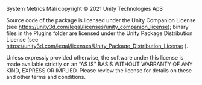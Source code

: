 System Metrics Mali copyright © 2021 Unity Technologies ApS

Source code of the package is licensed under the Unity Companion License (see https://unity3d.com/legal/licenses/unity_companion_license); binary files in the Plugins folder are licensed under the Unity Package Distribution License (see https://unity3d.com/legal/licenses/Unity_Package_Distribution_License ).

Unless expressly provided otherwise, the software under this license is made available strictly on an “AS IS” BASIS WITHOUT WARRANTY OF ANY KIND, EXPRESS OR IMPLIED. Please review the license for details on these and other terms and conditions.
